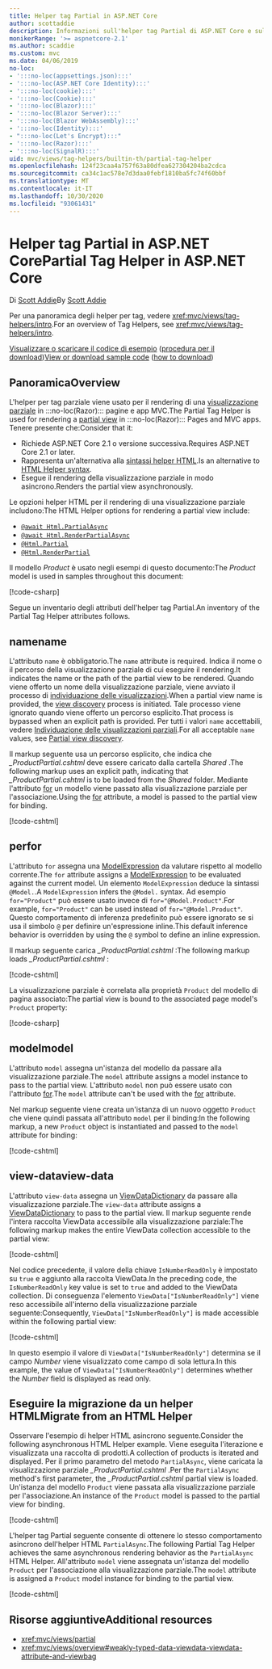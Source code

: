 ```yaml
---
title: Helper tag Partial in ASP.NET Core
author: scottaddie
description: Informazioni sull'helper tag Partial di ASP.NET Core e sul ruolo dei singoli attributi dell'helper nel rendering di una visualizzazione parziale.
monikerRange: '>= aspnetcore-2.1'
ms.author: scaddie
ms.custom: mvc
ms.date: 04/06/2019
no-loc:
- ':::no-loc(appsettings.json):::'
- ':::no-loc(ASP.NET Core Identity):::'
- ':::no-loc(cookie):::'
- ':::no-loc(Cookie):::'
- ':::no-loc(Blazor):::'
- ':::no-loc(Blazor Server):::'
- ':::no-loc(Blazor WebAssembly):::'
- ':::no-loc(Identity):::'
- ":::no-loc(Let's Encrypt):::"
- ':::no-loc(Razor):::'
- ':::no-loc(SignalR):::'
uid: mvc/views/tag-helpers/builtin-th/partial-tag-helper
ms.openlocfilehash: 124f23caa4a757f63a80dfea627304204ba2cdca
ms.sourcegitcommit: ca34c1ac578e7d3daa0febf1810ba5fc74f60bbf
ms.translationtype: MT
ms.contentlocale: it-IT
ms.lasthandoff: 10/30/2020
ms.locfileid: "93061431"
---
```

# <a name="partial-tag-helper-in-aspnet-core"></a><span data-ttu-id="0c755-103">Helper tag Partial in ASP.NET Core</span><span class="sxs-lookup"><span data-stu-id="0c755-103">Partial Tag Helper in ASP.NET Core</span></span>

<span data-ttu-id="0c755-104">Di [Scott Addie](https://github.com/scottaddie)</span><span class="sxs-lookup"><span data-stu-id="0c755-104">By [Scott Addie](https://github.com/scottaddie)</span></span>

<span data-ttu-id="0c755-105">Per una panoramica degli helper per tag, vedere <xref:mvc/views/tag-helpers/intro>.</span><span class="sxs-lookup"><span data-stu-id="0c755-105">For an overview of Tag Helpers, see <xref:mvc/views/tag-helpers/intro>.</span></span>

<span data-ttu-id="0c755-106">[Visualizzare o scaricare il codice di esempio](https://github.com/dotnet/AspNetCore.Docs/tree/master/aspnetcore/mvc/views/tag-helpers/built-in/samples) ([procedura per il download](xref:index#how-to-download-a-sample))</span><span class="sxs-lookup"><span data-stu-id="0c755-106">[View or download sample code](https://github.com/dotnet/AspNetCore.Docs/tree/master/aspnetcore/mvc/views/tag-helpers/built-in/samples) ([how to download](xref:index#how-to-download-a-sample))</span></span>

## <a name="overview"></a><span data-ttu-id="0c755-107">Panoramica</span><span class="sxs-lookup"><span data-stu-id="0c755-107">Overview</span></span>

<span data-ttu-id="0c755-108">L'helper per tag parziale viene usato per il rendering di una [visualizzazione parziale](xref:mvc/views/partial) in :::no-loc(Razor)::: pagine e app MVC.</span><span class="sxs-lookup"><span data-stu-id="0c755-108">The Partial Tag Helper is used for rendering a [partial view](xref:mvc/views/partial) in :::no-loc(Razor)::: Pages and MVC apps.</span></span> <span data-ttu-id="0c755-109">Tenere presente che:</span><span class="sxs-lookup"><span data-stu-id="0c755-109">Consider that it:</span></span>

* <span data-ttu-id="0c755-110">Richiede ASP.NET Core 2.1 o versione successiva.</span><span class="sxs-lookup"><span data-stu-id="0c755-110">Requires ASP.NET Core 2.1 or later.</span></span>
* <span data-ttu-id="0c755-111">Rappresenta un'alternativa alla [sintassi helper HTML](xref:mvc/views/partial#reference-a-partial-view).</span><span class="sxs-lookup"><span data-stu-id="0c755-111">Is an alternative to [HTML Helper syntax](xref:mvc/views/partial#reference-a-partial-view).</span></span>
* <span data-ttu-id="0c755-112">Esegue il rendering della visualizzazione parziale in modo asincrono.</span><span class="sxs-lookup"><span data-stu-id="0c755-112">Renders the partial view asynchronously.</span></span>

<span data-ttu-id="0c755-113">Le opzioni helper HTML per il rendering di una visualizzazione parziale includono:</span><span class="sxs-lookup"><span data-stu-id="0c755-113">The HTML Helper options for rendering a partial view include:</span></span>

* [`@await Html.PartialAsync`](/dotnet/api/microsoft.aspnetcore.mvc.rendering.htmlhelperpartialextensions.partialasync)
* [`@await Html.RenderPartialAsync`](/dotnet/api/microsoft.aspnetcore.mvc.rendering.htmlhelperpartialextensions.renderpartialasync)
* [`@Html.Partial`](/dotnet/api/microsoft.aspnetcore.mvc.rendering.htmlhelperpartialextensions.partial)
* [`@Html.RenderPartial`](/dotnet/api/microsoft.aspnetcore.mvc.rendering.htmlhelperpartialextensions.renderpartial)

<span data-ttu-id="0c755-114">Il modello *Product* è usato negli esempi di questo documento:</span><span class="sxs-lookup"><span data-stu-id="0c755-114">The *Product* model is used in samples throughout this document:</span></span>

[!code-csharp[](samples/TagHelpersBuiltIn/Models/Product.cs)]

<span data-ttu-id="0c755-115">Segue un inventario degli attributi dell'helper tag Partial.</span><span class="sxs-lookup"><span data-stu-id="0c755-115">An inventory of the Partial Tag Helper attributes follows.</span></span>

## <a name="name"></a><span data-ttu-id="0c755-116">name</span><span class="sxs-lookup"><span data-stu-id="0c755-116">name</span></span>

<span data-ttu-id="0c755-117">L'attributo `name` è obbligatorio.</span><span class="sxs-lookup"><span data-stu-id="0c755-117">The `name` attribute is required.</span></span> <span data-ttu-id="0c755-118">Indica il nome o il percorso della visualizzazione parziale di cui eseguire il rendering.</span><span class="sxs-lookup"><span data-stu-id="0c755-118">It indicates the name or the path of the partial view to be rendered.</span></span> <span data-ttu-id="0c755-119">Quando viene offerto un nome della visualizzazione parziale, viene avviato il processo di [individuazione delle visualizzazioni](xref:mvc/views/overview#view-discovery).</span><span class="sxs-lookup"><span data-stu-id="0c755-119">When a partial view name is provided, the [view discovery](xref:mvc/views/overview#view-discovery) process is initiated.</span></span> <span data-ttu-id="0c755-120">Tale processo viene ignorato quando viene offerto un percorso esplicito.</span><span class="sxs-lookup"><span data-stu-id="0c755-120">That process is bypassed when an explicit path is provided.</span></span> <span data-ttu-id="0c755-121">Per tutti i valori `name` accettabili, vedere [Individuazione delle visualizzazioni parziali](xref:mvc/views/partial#partial-view-discovery).</span><span class="sxs-lookup"><span data-stu-id="0c755-121">For all acceptable `name` values, see [Partial view discovery](xref:mvc/views/partial#partial-view-discovery).</span></span>

<span data-ttu-id="0c755-122">Il markup seguente usa un percorso esplicito, che indica che *_ProductPartial.cshtml* deve essere caricato dalla cartella *Shared* .</span><span class="sxs-lookup"><span data-stu-id="0c755-122">The following markup uses an explicit path, indicating that *_ProductPartial.cshtml* is to be loaded from the *Shared* folder.</span></span> <span data-ttu-id="0c755-123">Mediante l'attributo [for](#for) un modello viene passato alla visualizzazione parziale per l'associazione.</span><span class="sxs-lookup"><span data-stu-id="0c755-123">Using the [for](#for) attribute, a model is passed to the partial view for binding.</span></span>

[!code-cshtml[](samples/TagHelpersBuiltIn/Pages/Product.cshtml?name=snippet_Name)]

## <a name="for"></a><span data-ttu-id="0c755-124">per</span><span class="sxs-lookup"><span data-stu-id="0c755-124">for</span></span>

<span data-ttu-id="0c755-125">L'attributo `for` assegna una [ModelExpression](/dotnet/api/microsoft.aspnetcore.mvc.viewfeatures.modelexpression) da valutare rispetto al modello corrente.</span><span class="sxs-lookup"><span data-stu-id="0c755-125">The `for` attribute assigns a [ModelExpression](/dotnet/api/microsoft.aspnetcore.mvc.viewfeatures.modelexpression) to be evaluated against the current model.</span></span> <span data-ttu-id="0c755-126">Un elemento `ModelExpression` deduce la sintassi `@Model.`.</span><span class="sxs-lookup"><span data-stu-id="0c755-126">A `ModelExpression` infers the `@Model.` syntax.</span></span> <span data-ttu-id="0c755-127">Ad esempio `for="Product"` può essere usato invece di `for="@Model.Product"`.</span><span class="sxs-lookup"><span data-stu-id="0c755-127">For example, `for="Product"` can be used instead of `for="@Model.Product"`.</span></span> <span data-ttu-id="0c755-128">Questo comportamento di inferenza predefinito può essere ignorato se si usa il simbolo `@` per definire un'espressione inline.</span><span class="sxs-lookup"><span data-stu-id="0c755-128">This default inference behavior is overridden by using the `@` symbol to define an inline expression.</span></span>

<span data-ttu-id="0c755-129">Il markup seguente carica *_ProductPartial.cshtml* :</span><span class="sxs-lookup"><span data-stu-id="0c755-129">The following markup loads *_ProductPartial.cshtml* :</span></span>

[!code-cshtml[](samples/TagHelpersBuiltIn/Pages/Product.cshtml?name=snippet_For)]

<span data-ttu-id="0c755-130">La visualizzazione parziale è correlata alla proprietà `Product` del modello di pagina associato:</span><span class="sxs-lookup"><span data-stu-id="0c755-130">The partial view is bound to the associated page model's `Product` property:</span></span>

[!code-csharp[](samples/TagHelpersBuiltIn/Pages/Product.cshtml.cs?highlight=8)]

## <a name="model"></a><span data-ttu-id="0c755-131">model</span><span class="sxs-lookup"><span data-stu-id="0c755-131">model</span></span>

<span data-ttu-id="0c755-132">L'attributo `model` assegna un'istanza del modello da passare alla visualizzazione parziale.</span><span class="sxs-lookup"><span data-stu-id="0c755-132">The `model` attribute assigns a model instance to pass to the partial view.</span></span> <span data-ttu-id="0c755-133">L'attributo `model` non può essere usato con l'attributo [for](#for).</span><span class="sxs-lookup"><span data-stu-id="0c755-133">The `model` attribute can't be used with the [for](#for) attribute.</span></span>

<span data-ttu-id="0c755-134">Nel markup seguente viene creata un'istanza di un nuovo oggetto `Product` che viene quindi passata all'attributo `model` per il binding:</span><span class="sxs-lookup"><span data-stu-id="0c755-134">In the following markup, a new `Product` object is instantiated and passed to the `model` attribute for binding:</span></span>

[!code-cshtml[](samples/TagHelpersBuiltIn/Pages/Product.cshtml?name=snippet_Model)]

## <a name="view-data"></a><span data-ttu-id="0c755-135">view-data</span><span class="sxs-lookup"><span data-stu-id="0c755-135">view-data</span></span>

<span data-ttu-id="0c755-136">L'attributo `view-data` assegna un [ViewDataDictionary](/dotnet/api/microsoft.aspnetcore.mvc.viewfeatures.viewdatadictionary) da passare alla visualizzazione parziale.</span><span class="sxs-lookup"><span data-stu-id="0c755-136">The `view-data` attribute assigns a [ViewDataDictionary](/dotnet/api/microsoft.aspnetcore.mvc.viewfeatures.viewdatadictionary) to pass to the partial view.</span></span> <span data-ttu-id="0c755-137">Il markup seguente rende l'intera raccolta ViewData accessibile alla visualizzazione parziale:</span><span class="sxs-lookup"><span data-stu-id="0c755-137">The following markup makes the entire ViewData collection accessible to the partial view:</span></span>

[!code-cshtml[](samples/TagHelpersBuiltIn/Pages/Product.cshtml?name=snippet_ViewData&highlight=5-)]

<span data-ttu-id="0c755-138">Nel codice precedente, il valore della chiave `IsNumberReadOnly` è impostato su `true` e aggiunto alla raccolta ViewData.</span><span class="sxs-lookup"><span data-stu-id="0c755-138">In the preceding code, the `IsNumberReadOnly` key value is set to `true` and added to the ViewData collection.</span></span> <span data-ttu-id="0c755-139">Di conseguenza l'elemento `ViewData["IsNumberReadOnly"]` viene reso accessibile all'interno della visualizzazione parziale seguente:</span><span class="sxs-lookup"><span data-stu-id="0c755-139">Consequently, `ViewData["IsNumberReadOnly"]` is made accessible within the following partial view:</span></span>

[!code-cshtml[](samples/TagHelpersBuiltIn/Pages/Shared/_ProductViewDataPartial.cshtml?highlight=5)]

<span data-ttu-id="0c755-140">In questo esempio il valore di `ViewData["IsNumberReadOnly"]` determina se il campo *Number* viene visualizzato come campo di sola lettura.</span><span class="sxs-lookup"><span data-stu-id="0c755-140">In this example, the value of `ViewData["IsNumberReadOnly"]` determines whether the *Number* field is displayed as read only.</span></span>

## <a name="migrate-from-an-html-helper"></a><span data-ttu-id="0c755-141">Eseguire la migrazione da un helper HTML</span><span class="sxs-lookup"><span data-stu-id="0c755-141">Migrate from an HTML Helper</span></span>

<span data-ttu-id="0c755-142">Osservare l'esempio di helper HTML asincrono seguente.</span><span class="sxs-lookup"><span data-stu-id="0c755-142">Consider the following asynchronous HTML Helper example.</span></span> <span data-ttu-id="0c755-143">Viene eseguita l'iterazione e visualizzata una raccolta di prodotti.</span><span class="sxs-lookup"><span data-stu-id="0c755-143">A collection of products is iterated and displayed.</span></span> <span data-ttu-id="0c755-144">Per il primo parametro del metodo `PartialAsync`, viene caricata la visualizzazione parziale *_ProductPartial.cshtml* .</span><span class="sxs-lookup"><span data-stu-id="0c755-144">Per the `PartialAsync` method's first parameter, the *_ProductPartial.cshtml* partial view is loaded.</span></span> <span data-ttu-id="0c755-145">Un'istanza del modello `Product` viene passata alla visualizzazione parziale per l'associazione.</span><span class="sxs-lookup"><span data-stu-id="0c755-145">An instance of the `Product` model is passed to the partial view for binding.</span></span>

[!code-cshtml[](samples/TagHelpersBuiltIn/Pages/Products.cshtml?name=snippet_HtmlHelper&highlight=3)]

<span data-ttu-id="0c755-146">L'helper tag Partial seguente consente di ottenere lo stesso comportamento asincrono dell'helper HTML `PartialAsync`.</span><span class="sxs-lookup"><span data-stu-id="0c755-146">The following Partial Tag Helper achieves the same asynchronous rendering behavior as the `PartialAsync` HTML Helper.</span></span> <span data-ttu-id="0c755-147">All'attributo `model` viene assegnata un'istanza del modello `Product` per l'associazione alla visualizzazione parziale.</span><span class="sxs-lookup"><span data-stu-id="0c755-147">The `model` attribute is assigned a `Product` model instance for binding to the partial view.</span></span>

[!code-cshtml[](samples/TagHelpersBuiltIn/Pages/Products.cshtml?name=snippet_TagHelper&highlight=3)]

## <a name="additional-resources"></a><span data-ttu-id="0c755-148">Risorse aggiuntive</span><span class="sxs-lookup"><span data-stu-id="0c755-148">Additional resources</span></span>

* <xref:mvc/views/partial>
* <xref:mvc/views/overview#weakly-typed-data-viewdata-viewdata-attribute-and-viewbag>
